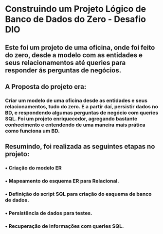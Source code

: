 # Construindo um Projeto Lógico de Banco de Dados do Zero - Desafio DIO

## Este foi um projeto de uma oficina, onde foi feito do zero, desde a modelo com as entidades e seus relacionamentos até queries para responder ás perguntas de negócios.


## A Proposta do projeto era:

### Criar um modelo de uma oficina desde as entidades e seus relacionamentos, tudo do zero. E a partir daí, persistir dados no BD, e respondendo algumas perguntas de negócio com queries SQL. Foi um projeto enriquecedor, agregando bastante conhecimento e entendendo de uma maneira mais prática como funciona um BD.

## Resumindo, foi realizada as seguintes etapas no projeto:

### • Criação do modelo ER
### • Mapeamento do esquema ER para Relacional.
### • Definição do script SQL para criação do esquema de banco de dados.
### • Persistência de dados para testes.
### • Recuperação de informações com queries SQL.
